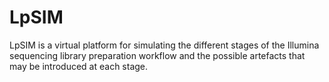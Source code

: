 # LpSIM
LpSIM is a virtual platform for simulating the different stages of the Illumina sequencing library preparation workflow and the possible artefacts that may be introduced at each stage.
